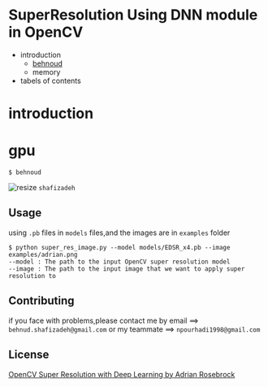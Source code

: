 # SuperResolution Using DNN module in OpenCV 
* introduction
  * [behnoud](#gpu)
  * memory
* tabels of contents
# introduction
# gpu
```
$ behnoud

```
![resize](https://user-images.githubusercontent.com/53394692/103181319-290e1000-48b5-11eb-9adb-5e8858969e79.png)
`shafizadeh`
## Usage
using `.pb` files in `models` files,and the images are in `examples` folder
```
$ python super_res_image.py --model models/EDSR_x4.pb --image examples/adrian.png
--model : The path to the input OpenCV super resolution model
--image : The path to the input image that we want to apply super resolution to
```
## Contributing
if you face with problems,please contact me by email ==> `behnud.shafizadeh@gmail.com` or my teammate ==> `npourhadi1998@gmail.com`

## License
[OpenCV Super Resolution with Deep Learning by Adrian Rosebrock](https://www.pyimagesearch.com/2020/11/09/opencv-super-resolution-with-deep-learning/)

